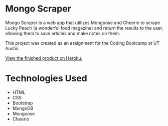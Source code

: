 # Mongo Scraper

Mongo Scraper is a web app that utilizes Mongoose and Cheerio to scrape Lucky Peach (a wonderful food magazine) and return the results to the user, allowing them to save articles and make notes on them. 

This project was created as an assignment for the Coding Bootcamp at UT Austin.

<a href="https://dashboard.heroku.com/apps/shrouded-castle-71021">View the finished product on Heroku.</a>

# Technologies Used

- HTML
- CSS
- Bootstrap
- MongoDB
- Mongoose
- Cheerio
